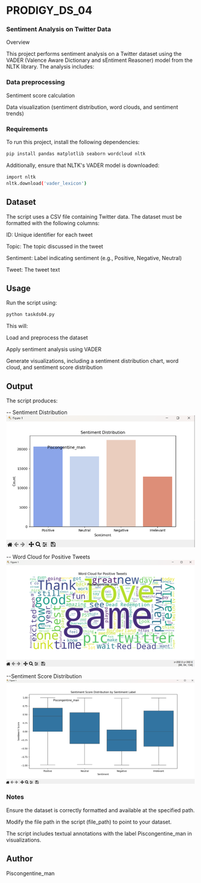 # PRODIGY_DS_04
### Sentiment Analysis on Twitter Data

Overview

This project performs sentiment analysis on a Twitter dataset using the VADER (Valence Aware Dictionary and sEntiment Reasoner) model from the NLTK library. The analysis includes:

### Data preprocessing

Sentiment score calculation

Data visualization (sentiment distribution, word clouds, and sentiment trends)

### Requirements

To run this project, install the following dependencies:
```bash
pip install pandas matplotlib seaborn wordcloud nltk
```

Additionally, ensure that NLTK's VADER model is downloaded:
```bash
import nltk
nltk.download('vader_lexicon')
```

## Dataset

The script uses a CSV file containing Twitter data. The dataset must be formatted with the following columns:

ID: Unique identifier for each tweet

Topic: The topic discussed in the tweet

Sentiment: Label indicating sentiment (e.g., Positive, Negative, Neutral)

Tweet: The tweet text

## Usage

Run the script using:
```bash
python taskds04.py
```

This will:

Load and preprocess the dataset

Apply sentiment analysis using VADER

Generate visualizations, including a sentiment distribution chart, word cloud, and sentiment score distribution

## Output

The script produces:

-- Sentiment Distribution
![Ouput](https://github.com/piscongentine/PRODIGY_DS_04/blob/main/Out3.png)

-- Word Cloud for Positive Tweets
![Ouput](https://github.com/piscongentine/PRODIGY_DS_04/blob/main/Out2.png)

--Sentiment Score Distribution
![Ouput](https://github.com/piscongentine/PRODIGY_DS_04/blob/main/Out1.png)

### Notes

Ensure the dataset is correctly formatted and available at the specified path.

Modify the file path in the script (file_path) to point to your dataset.

The script includes textual annotations with the label Piscongentine_man in visualizations.

## Author

Piscongentine_man
